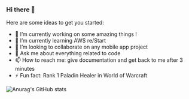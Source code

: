 ### Hi there 👋

Here are some ideas to get you started:

- 🔭 I’m currently working on some amazing things !
- 🌱 I’m currently learning AWS re/Start
- 👯 I’m looking to collaborate on any mobile app project
- 💬 Ask me about everything related to code
- 📫 How to reach me: give documentation and get back to me after 3 minutes
- ⚡ Fun fact: Rank 1 Paladin Healer in World of Warcraft

![Anurag's GitHub stats](https://github-readme-stats.vercel.app/api?username=MehdiDissem&show_icons=true&theme=cobalt)

